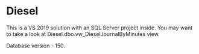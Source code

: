 # Diesel

This is a VS 2019 solution with an SQL Server project inside. You may want to take a look at Diesel.dbo.vw_DieselJournalByMinutes view.

Database version - 150.
